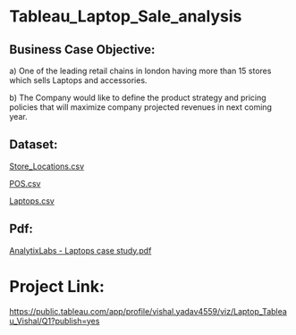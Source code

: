 # Tableau_Laptop_Sale_analysis

## Business Case Objective:
a) One of the leading retail chains in london having more than 15 stores which sells Laptops and accessories.

b) The Company would like to define the product strategy and pricing policies that will maximize company projected revenues in next coming year.

## Dataset:
[Store_Locations.csv](https://github.com/user-attachments/files/18590637/Store_Locations.csv)

[POS.csv](https://github.com/user-attachments/files/18590636/POS.csv)

[Laptops.csv](https://github.com/user-attachments/files/18590635/Laptops.csv)

## Pdf:

[AnalytixLabs - Laptops case study.pdf](https://github.com/user-attachments/files/18590646/AnalytixLabs.-.Laptops.case.study.pdf)

# Project Link:
https://public.tableau.com/app/profile/vishal.yadav4559/viz/Laptop_Tableau_Vishal/Q1?publish=yes
